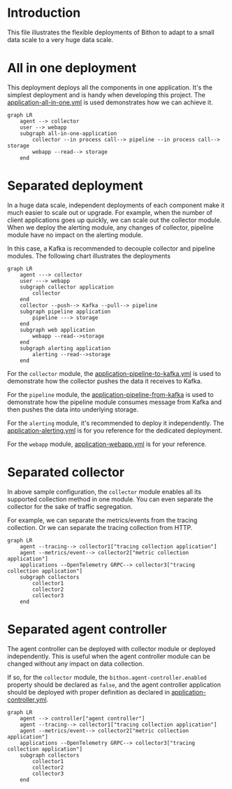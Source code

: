 
# Introduction

This file illustrates the flexible deployments of Bithon to adapt to a small data scale to a very huge data scale.

# All in one deployment

This deployment deploys all the components in one application.
It's the simplest deployment and is handy when developing this project.
The [application-all-in-one.yml](../../server/server-starter/src/main/resources/application-all-in-one.yml) is used demonstrates how we can achieve it.

```mermaid
graph LR
    agent --> collector
    user --> webapp
    subgraph all-in-one-application
        collector --in process call--> pipeline --in process call--> storage
        webapp --read--> storage
    end
```

# Separated deployment
In a huge data scale, independent deployments of each component make it much easier to scale out or upgrade.
For example, when the number of client applications goes up quickly, we can scale out the collector module.
When we deploy the alerting module, any changes of collector, pipeline module have no impact on the alerting module.

In this case, a Kafka is recommended to decouple collector and pipeline modules.
The following chart illustrates the deployments

```mermaid
graph LR
    agent ---> collector
    user ---> webapp
    subgraph collector application 
        collector
    end
    collector --push--> Kafka --pull--> pipeline
    subgraph pipeline application
        pipeline ---> storage
    end
    subgraph web application
        webapp --read-->storage
    end
    subgraph alerting application 
        alerting --read-->storage
    end
```

For the `collector` module, the [application-pipeline-to-kafka.yml](../../server/server-starter/src/main/resources/application-pipeline-to-kafka.yml) is used
to demonstrate how the collector pushes the data it receives to Kafka.

For the `pipeline` module, the [application-pipeline-from-kafka](../../server/server-starter/src/main/resources/application-pipeline-from-kafka.yml) is used
to demonstrate how the pipeline module consumes message from Kafka and then pushes the data into underlying storage.

For the `alerting` module, it's recommended to deploy it independently.
The [application-alerting.yml](../../server/server-starter/src/main/resources/application-alerting.yml) is for you reference for the dedicated deployment.

For the `webapp` module,
[application-webapp.yml](../../server/server-starter/src/main/resources/application-webapp.yml) is for your reference.

# Separated collector
In above sample configuration, the `collector` module enables all its supported collection method in one module.
You can even separate the collector for the sake of traffic segregation.

For example, we can separate the metrics/events from the tracing collection.
Or we can separate the tracing collection from HTTP.

```mermaid
graph LR
    agent --tracing--> collector1["tracing collection application"]
    agent --metrics/event--> collector2["metric collection application"]
    applications --OpenTelemetry GRPC--> collector3["tracing collection application"]
    subgraph collectors 
        collector1
        collector2
        collector3
    end
```

# Separated agent controller

The agent controller can be deployed with collector module or deployed independently.
This is useful when the agent controller module can be changed without any impact on data collection.

If so, for the `collector` module, the `bithon.agent-controller.enabled` property should be declared as `false`,
and the agent controller application should be deployed with proper definition
as declared in [application-controller.yml](../../server/server-starter/src/main/resources/application-controller.yml).

```mermaid
graph LR
    agent --> controller["agent controller"]
    agent --tracing--> collector1["tracing collection application"]
    agent --metrics/event--> collector2["metric collection application"]
    applications --OpenTelemetry GRPC--> collector3["tracing collection application"]
    subgraph collectors 
        collector1
        collector2
        collector3
    end
```

